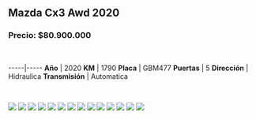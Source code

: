 ## Mazda Cx3 Awd 2020

### Precio: $80.900.000

<p>&nbsp;</p>

-----|-----
**Año** | 2020
**KM** | 1790
**Placa** | GBM477
**Puertas** | 5
**Dirección** | Hidraulica
**Transmisión** | Automatica



<p>&nbsp;</p>

<img src="images/Mazda Cx3 Awd 2020 - 0.0197.jpg?raw=true"/>
<img src="images/Mazda Cx3 Awd 2020 - 0.0775.jpg?raw=true"/>
<img src="images/Mazda Cx3 Awd 2020 - 0.0949.jpg?raw=true"/>
<img src="images/Mazda Cx3 Awd 2020 - 0.1321.jpg?raw=true"/>
<img src="images/Mazda Cx3 Awd 2020 - 0.1703.jpg?raw=true"/>
<img src="images/Mazda Cx3 Awd 2020 - 0.2909.jpg?raw=true"/>
<img src="images/Mazda Cx3 Awd 2020 - 0.3583.jpg?raw=true"/>
<img src="images/Mazda Cx3 Awd 2020 - 0.4536.jpg?raw=true"/>
<img src="images/Mazda Cx3 Awd 2020 - 0.5028.jpg?raw=true"/>
<img src="images/Mazda Cx3 Awd 2020 - 0.7174.jpg?raw=true"/>
<img src="images/Mazda Cx3 Awd 2020 - 0.7345.jpg?raw=true"/>
<img src="images/Mazda Cx3 Awd 2020 - 0.8236.jpg?raw=true"/>
<img src="images/Mazda Cx3 Awd 2020 - 0.8985.jpg?raw=true"/>
<img src="images/Mazda Cx3 Awd 2020 - 0.9459.jpg?raw=true"/>



